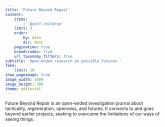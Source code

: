 ```yaml
---
title: 'Future Beyond Repair'
content:
    items:
        - '@self.children'
    limit: 3
    order:
        by: date
        dir: desc
    pagination: true
    breadcrumbs: true
    url_taxonomy_filters: true
subtitle: 'Open-ended research on possible futures.'
feed:
    limit: 10
show_pageimage: true
image_width: 1000
image_height: 300
theme: editorial
---
```


Future Beyond Repair is an open-ended investigation journal about tacticality, regeneration, openness, and futures. It connects to and goes beyond earlier projects, seeking to overcome the limitations of our ways of seeing things.